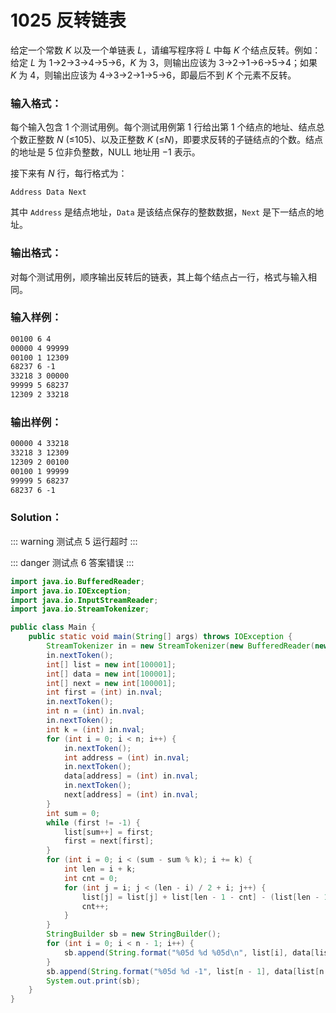 # 1025 反转链表

给定一个常数 _K_ 以及一个单链表 _L_，请编写程序将 _L_ 中每 _K_ 个结点反转。例如：给定 _L_ 为 1→2→3→4→5→6，_K_ 为 3，则输出应该为 3→2→1→6→5→4；如果 _K_ 为 4，则输出应该为 4→3→2→1→5→6，即最后不到 _K_ 个元素不反转。

### 输入格式：

每个输入包含 1 个测试用例。每个测试用例第 1 行给出第 1 个结点的地址、结点总个数正整数 _N_ (≤105)、以及正整数 _K_ (≤*N*)，即要求反转的子链结点的个数。结点的地址是 5 位非负整数，NULL 地址用 −1 表示。

接下来有 _N_ 行，每行格式为：

```
Address Data Next
```

其中 `Address` 是结点地址，`Data` 是该结点保存的整数数据，`Next` 是下一结点的地址。

### 输出格式：

对每个测试用例，顺序输出反转后的链表，其上每个结点占一行，格式与输入相同。

### 输入样例：

```tex
00100 6 4
00000 4 99999
00100 1 12309
68237 6 -1
33218 3 00000
99999 5 68237
12309 2 33218
```

### 输出样例：

```tex
00000 4 33218
33218 3 12309
12309 2 00100
00100 1 99999
99999 5 68237
68237 6 -1
```

### Solution：

::: warning
测试点 5 运行超时
:::

::: danger
测试点 6 答案错误
:::

```java
import java.io.BufferedReader;
import java.io.IOException;
import java.io.InputStreamReader;
import java.io.StreamTokenizer;

public class Main {
    public static void main(String[] args) throws IOException {
        StreamTokenizer in = new StreamTokenizer(new BufferedReader(new InputStreamReader(System.in)));
        in.nextToken();
        int[] list = new int[100001];
        int[] data = new int[100001];
        int[] next = new int[100001];
        int first = (int) in.nval;
        in.nextToken();
        int n = (int) in.nval;
        in.nextToken();
        int k = (int) in.nval;
        for (int i = 0; i < n; i++) {
            in.nextToken();
            int address = (int) in.nval;
            in.nextToken();
            data[address] = (int) in.nval;
            in.nextToken();
            next[address] = (int) in.nval;
        }
        int sum = 0;
        while (first != -1) {
            list[sum++] = first;
            first = next[first];
        }
        for (int i = 0; i < (sum - sum % k); i += k) {
            int len = i + k;
            int cnt = 0;
            for (int j = i; j < (len - i) / 2 + i; j++) {
                list[j] = list[j] + list[len - 1 - cnt] - (list[len - 1 - cnt] = list[j]);
                cnt++;
            }
        }
        StringBuilder sb = new StringBuilder();
        for (int i = 0; i < n - 1; i++) {
            sb.append(String.format("%05d %d %05d\n", list[i], data[list[i]], list[i + 1]));
        }
        sb.append(String.format("%05d %d -1", list[n - 1], data[list[n - 1]]));
        System.out.print(sb);
    }
}
```
